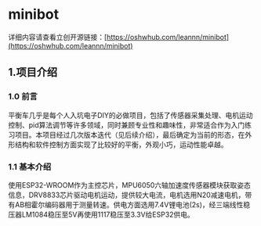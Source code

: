 # minibot

详细内容请查看立创开源链接：[https://oshwhub.com/leannn/minibot](https://oshwhub.com/leannn/minibot)

## 1.项目介绍
### 1.0 前言
平衡车几乎是每个人入坑电子DIY的必做项目，包括了传感器采集处理、电机运动控制、pid算法调节等许多领域，同时兼顾专业性和趣味性，非常适合作为入门练习项目。本项目经过几次版本迭代（见后续介绍），最后确定为当前的形态，在外形结构和软件控制方面实现了比较好的平衡，外观小巧，运动性能卓越。

### 1.1 基本介绍
使用ESP32-WROOM作为主控芯片，MPU6050六轴加速度传感器模块获取姿态信息，DRV8833芯片驱动电机运动，提供较大电流，电机选用N20减速电机，带有AB相霍尔编码器用于测量转速。供电方面选用7.4V锂电池(2s)，经三端线性稳压器LM1084稳压至5V再使用1117稳压至3.3V给ESP32供电。
